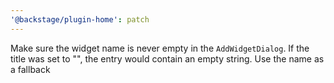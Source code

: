 ```yaml
---
'@backstage/plugin-home': patch
---
```


Make sure the widget name is never empty in the `AddWidgetDialog`. If the title was set to "", the entry would contain an empty string. Use the name as a fallback
